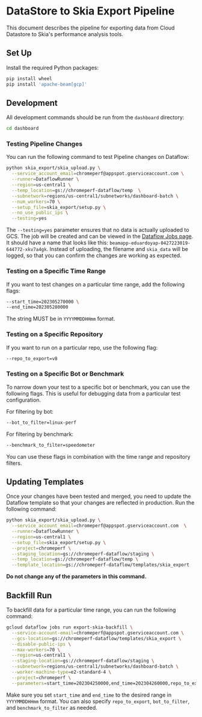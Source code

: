 # DataStore to Skia Export Pipeline

This document describes the pipeline for exporting data from Cloud Datastore to Skia's performance analysis tools.

## Set Up

Install the required Python packages:

```bash
pip install wheel
pip install 'apache-beam[gcp]'
```

## Development

All development commands should be run from the `dashboard` directory:

```bash
cd dashboard
```

### Testing Pipeline Changes

You can run the following command to test Pipeline changes on Dataflow:

```bash
python skia_export/skia_upload.py \
  --service_account_email=chromeperf@appspot.gserviceaccount.com \
  --runner=DataflowRunner \
  --region=us-central1 \
  --temp_location=gs://chromeperf-dataflow/temp  \
  --subnetwork=regions/us-central1/subnetworks/dashboard-batch \
  --num_workers=70 \
  --setup_file=skia_export/setup.py \
  --no_use_public_ips \
  --testing=yes
```

The `--testing=yes` parameter ensures that no data is actually uploaded to GCS. The job will be created and can be viewed in the [Dataflow Jobs page](https://pantheon.corp.google.com/dataflow/jobs?src=ac&project=chromeperf). It should have a name that looks like this: `beamapp-eduardoyap-0427223019-644772-xkv7a4gk`. Instead of uploading, the filename and `skia_data` will be logged, so that you can confirm the changes are working as expected.

### Testing on a Specific Time Range

If you want to test changes on a particular time range, add the following flags:

```bash
--start_time=202305270000 \
--end_time=202305280000
```

The string MUST be in `YYYYMMDDHHmm` format.

### Testing on a Specific Repository

If you want to run on a particular repo, use the following flag:

```bash
--repo_to_export=v8
```

### Testing on a Specific Bot or Benchmark

To narrow down your test to a specific bot or benchmark, you can use the following flags. This is useful for debugging data from a particular test configuration.

For filtering by bot:

```bash
--bot_to_filter=linux-perf
```

For filtering by benchmark:
```bash
--benchmark_to_filter=speedometer
```

You can use these flags in combination with the time range and repository filters.

## Updating Templates

Once your changes have been tested and merged, you need to update the Dataflow template so that your changes are reflected in production. Run the following command:

```bash
python skia_export/skia_upload.py \
  --service_account_email=chromeperf@appspot.gserviceaccount.com  \
  --runner=DataflowRunner \
  --region=us-central1 \
  --setup_file=skia_export/setup.py \
  --project=chromeperf \
  --staging_location=gs://chromeperf-dataflow/staging \
  --temp_location=gs://chromeperf-dataflow/temp \
  --template_location=gs://chromeperf-dataflow/templates/skia_export
```

**Do not change any of the parameters in this command.**

## Backfill Run

To backfill data for a particular time range, you can run the following command:

```bash
gcloud dataflow jobs run export-skia-backfill \
  --service-account-email=chromeperf@appspot.gserviceaccount.com \
  --gcs-location=gs://chromeperf-dataflow/templates/skia_export \
  --disable-public-ips \
  --max-workers=70 \
  --region=us-central1 \
  --staging-location=gs://chromeperf-dataflow/staging \
  --subnetwork=regions/us-central1/subnetworks/dashboard-batch \
  --worker-machine-type=e2-standard-4 \
  --project=chromeperf \
  --parameters=start_time=202304250000,end_time=202304260000,repo_to_export=fuchsia,bot_to_filter=linux-perf
```

Make sure you set `start_time` and `end_time` to the desired range in `YYYYMMDDHHmm` format. You can also specify `repo_to_export`, `bot_to_filter`, and `benchmark_to_filter` as needed.
